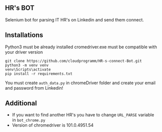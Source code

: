 ## HR's BOT

Selenium bot for parsing IT HR's on Linkedin and send them connect. 

## Installations

Python3 must be already installed
cromedriver.exe must be compatible with your driver version

```shell
git clone https://github.com/cloudprogramm/HR-s-connect-Bot.git
python3 -m venv venv
venv\Scripts\activate
pip install -r requirements.txt
```

You must create ```auth_data.py``` in chromeDriver folder and create your email and password from Linkedin!

## Additional

* If you want to find another HR's you have to change ```URL_PARSE``` variable in ```bot_chrome.py```
* Version of chromedriver is 101.0.4951.54
